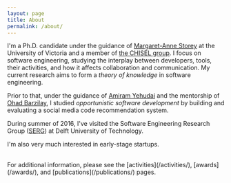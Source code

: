 ```yaml
---
layout: page
title: About
permalink: /about/
---
```


I'm a Ph.D. candidate under the guidance of [Margaret-Anne Storey](https://margaretannestorey.wordpress.com/) at the University of Victoria and a member of [the CHISEL group](http://thechiselgroup.org/). I focus on software engineering, studying the interplay between developers, tools, their activities, and how it affects collaboration and communication. My current research aims to form a _theory of knowledge_ in software engineering. 

Prior to that, under the guidance of [Amiram Yehudai](http://www.cs.tau.ac.il/~amiramy/) and the mentorship of [Ohad Barzilay](http://www.barzilab.com/), I studied _opportunistic software development_ by building and evaluating a social media code recommendation system.

During summer of 2016, I've visited the Software Engineering Research Group ([SERG](http://swerl.tudelft.nl/bin/view/Main/WebHome)) at Delft University of Technology.

I'm also very much interested in early-stage startups.

<br>
For additional information, please see the [activities](/activities/), [awards](/awards/), and [publications](/publications/) pages.
